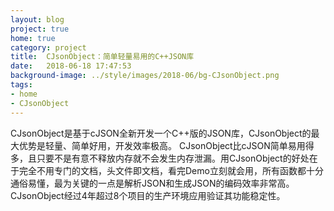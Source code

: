 ```yaml
---
layout: blog
project: true
home: true
category: project
title:  CJsonObject：简单轻量易用的C++JSON库
date:   2018-06-18 17:47:53
background-image: ../style/images/2018-06/bg-CJsonObject.png
tags:
- home
- CJsonObject
---
```


CJsonObject是基于cJSON全新开发一个C++版的JSON库，CJsonObject的最大优势是轻量、简单好用，开发效率极高。
CJsonObject比cJSON简单易用得多，且只要不是有意不释放内存就不会发生内存泄漏。用CJsonObject的好处在于完全不用专门的文档，头文件即文档，看完Demo立刻就会用，所有函数都十分通俗易懂，最为关键的一点是解析JSON和生成JSON的编码效率非常高。
CJsonObject经过4年超过8个项目的生产环境应用验证其功能稳定性。

 
